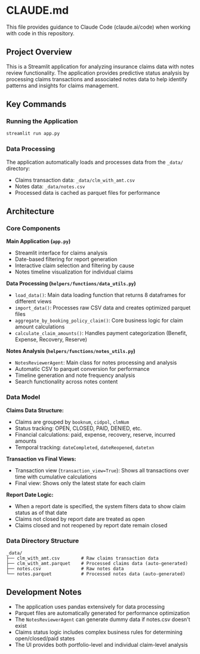# CLAUDE.md

This file provides guidance to Claude Code (claude.ai/code) when working with code in this repository.

## Project Overview

This is a Streamlit application for analyzing insurance claims data with notes review functionality. The application provides predictive status analysis by processing claims transactions and associated notes data to help identify patterns and insights for claims management.

## Key Commands

### Running the Application
```bash
streamlit run app.py
```

### Data Processing
The application automatically loads and processes data from the `_data/` directory:
- Claims transaction data: `_data/clm_with_amt.csv`
- Notes data: `_data/notes.csv`
- Processed data is cached as parquet files for performance

## Architecture

### Core Components

**Main Application (`app.py`)**
- Streamlit interface for claims analysis
- Date-based filtering for report generation
- Interactive claim selection and filtering by cause
- Notes timeline visualization for individual claims

**Data Processing (`helpers/functions/data_utils.py`)**
- `load_data()`: Main data loading function that returns 8 dataframes for different views
- `import_data()`: Processes raw CSV data and creates optimized parquet files
- `aggregate_by_booking_policy_claim()`: Core business logic for claim amount calculations
- `calculate_claim_amounts()`: Handles payment categorization (Benefit, Expense, Recovery, Reserve)

**Notes Analysis (`helpers/functions/notes_utils.py`)**
- `NotesReviewerAgent`: Main class for notes processing and analysis
- Automatic CSV to parquet conversion for performance
- Timeline generation and note frequency analysis
- Search functionality across notes content

### Data Model

**Claims Data Structure:**
- Claims are grouped by `booknum`, `cidpol`, `clmNum`
- Status tracking: OPEN, CLOSED, PAID, DENIED, etc.
- Financial calculations: paid, expense, recovery, reserve, incurred amounts
- Temporal tracking: `dateCompleted`, `dateReopened`, `datetxn`

**Transaction vs Final Views:**
- Transaction view (`transaction_view=True`): Shows all transactions over time with cumulative calculations
- Final view: Shows only the latest state for each claim

**Report Date Logic:**
- When a report date is specified, the system filters data to show claim status as of that date
- Claims not closed by report date are treated as open
- Claims closed and not reopened by report date remain closed

### Data Directory Structure
```
_data/
├── clm_with_amt.csv        # Raw claims transaction data
├── clm_with_amt.parquet    # Processed claims data (auto-generated)
├── notes.csv               # Raw notes data
└── notes.parquet           # Processed notes data (auto-generated)
```

## Development Notes

- The application uses pandas extensively for data processing
- Parquet files are automatically generated for performance optimization
- The `NotesReviewerAgent` can generate dummy data if notes.csv doesn't exist
- Claims status logic includes complex business rules for determining open/closed/paid states
- The UI provides both portfolio-level and individual claim-level analysis